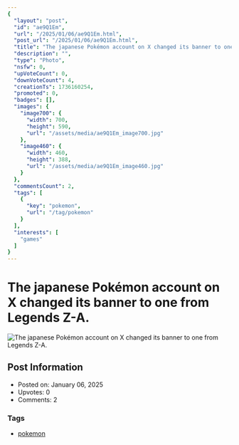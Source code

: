 ```yaml
---
{
  "layout": "post",
  "id": "ae9Q1Em",
  "url": "/2025/01/06/ae9Q1Em.html",
  "post_url": "/2025/01/06/ae9Q1Em.html",
  "title": "The japanese Pokémon account on X changed its banner to one from Legends Z-A.",
  "description": "",
  "type": "Photo",
  "nsfw": 0,
  "upVoteCount": 0,
  "downVoteCount": 4,
  "creationTs": 1736160254,
  "promoted": 0,
  "badges": [],
  "images": {
    "image700": {
      "width": 700,
      "height": 590,
      "url": "/assets/media/ae9Q1Em_image700.jpg"
    },
    "image460": {
      "width": 460,
      "height": 388,
      "url": "/assets/media/ae9Q1Em_image460.jpg"
    }
  },
  "commentsCount": 2,
  "tags": [
    {
      "key": "pokemon",
      "url": "/tag/pokemon"
    }
  ],
  "interests": [
    "games"
  ]
}
---
```


# The japanese Pokémon account on X changed its banner to one from Legends Z-A.

![The japanese Pokémon account on X changed its banner to one from Legends Z-A.](/assets/media/ae9Q1Em_image700.jpg)

## Post Information

- Posted on: January 06, 2025
- Upvotes: 0
- Comments: 2

### Tags

- [pokemon](/tag/pokemon)
